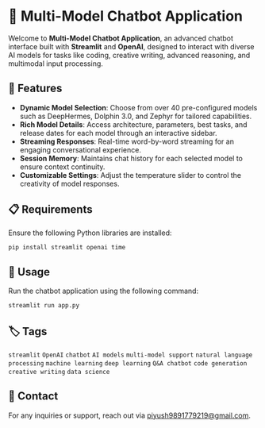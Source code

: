 # 🧠 Multi-Model Chatbot Application

Welcome to **Multi-Model Chatbot Application**, an advanced chatbot interface built with **Streamlit** and **OpenAI**, designed to interact with diverse AI models for tasks like coding, creative writing, advanced reasoning, and multimodal input processing.

## 🌟 Features

- **Dynamic Model Selection**: Choose from over 40 pre-configured models such as DeepHermes, Dolphin 3.0, and Zephyr for tailored capabilities.
- **Rich Model Details**: Access architecture, parameters, best tasks, and release dates for each model through an interactive sidebar.
- **Streaming Responses**: Real-time word-by-word streaming for an engaging conversational experience.
- **Session Memory**: Maintains chat history for each selected model to ensure context continuity.
- **Customizable Settings**: Adjust the temperature slider to control the creativity of model responses.

## 📋 Requirements

Ensure the following Python libraries are installed:

```bash
pip install streamlit openai time
```

## 🚀 Usage

Run the chatbot application using the following command:

```bash
streamlit run app.py
```

## 🏷️ Tags

`streamlit` `OpenAI` `chatbot` `AI models` `multi-model support` `natural language processing` `machine learning` `deep learning` `Q&A chatbot` `code generation` `creative writing` `data science`



## 📧 Contact

For any inquiries or support, reach out via [piyush9891779219@gmail.com](mailto:piyush9891779219@gmail.com).

